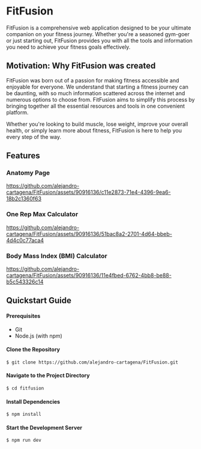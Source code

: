 # FitFusion

FitFusion is a comprehensive web application designed to be your ultimate companion on your fitness journey. 
Whether you're a seasoned gym-goer or just starting out, FitFusion provides you with all the tools and information 
you need to achieve your fitness goals effectively.

## Motivation: Why FitFusion was created 

FitFusion was born out of a passion for making fitness accessible and enjoyable for everyone. We understand that starting a fitness journey can be daunting, with so much information scattered across the internet and numerous options to choose from. FitFusion aims to simplify this process by bringing together all the essential resources and tools in one convenient platform.

Whether you're looking to build muscle, lose weight, improve your overall health, or simply learn more about fitness, FitFusion is here to help you every step of the way.

## Features
### Anatomy Page
https://github.com/alejandro-cartagena/FitFusion/assets/90916136/c11e2873-71e4-4396-9ea6-18b2c1360f63

### One Rep Max Calculator
https://github.com/alejandro-cartagena/FitFusion/assets/90916136/51bac8a2-2701-4d64-bbeb-4d4c0c77aca4

### Body Mass Index (BMI) Calculator
https://github.com/alejandro-cartagena/FitFusion/assets/90916136/11e4fbed-6762-4bb8-be88-b5c543326c14

## Quickstart Guide
#### Prerequisites

* Git
* Node.js (with npm)

#### Clone the Repository

```
$ git clone https://github.com/alejandro-cartagena/FitFusion.git
````
#### Navigate to the Project Directory
```
$ cd fitfusion
````
#### Install Dependencies
```
$ npm install
````
#### Start the Development Server
```
$ npm run dev
````

